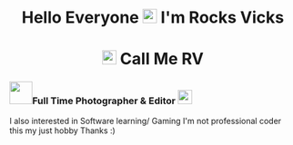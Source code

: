 <h1 align="center">Hello Everyone <img src="https://media.giphy.com/media/hvRJCLFzcasrR4ia7z/giphy.gif" width="25px"> I'm Rocks Vicks </h1>

# <h1 align="center"> <img src="https://media.giphy.com/media/cJZCSyWcO6xrwCEqdi/giphy.gif" width="25px"> Call Me RV </h1>
### <img src="https://media.giphy.com/media/VARsZP4OnIWUgKVouI/giphy.gif" width="40px">Full Time Photographer & Editor <img src="https://media.giphy.com/media/U4YLhjX4vz825EeTu0/giphy.gif" width="25px">
I also interested in Software learning/ Gaming
I'm not professional coder this my just hobby 
Thanks :)
